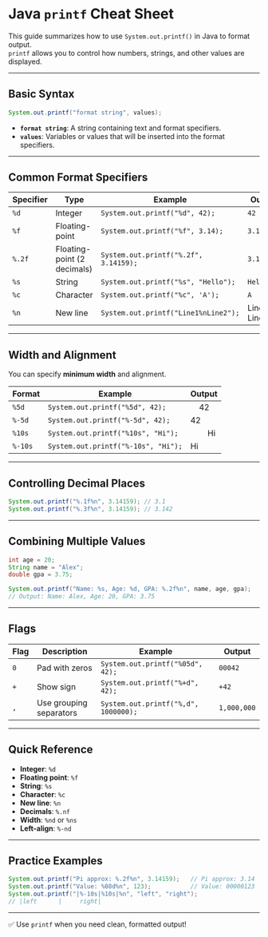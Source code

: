 # Java `printf` Cheat Sheet

This guide summarizes how to use `System.out.printf()` in Java to format output.  
`printf` allows you to control how numbers, strings, and other values are displayed.

---

## Basic Syntax
```java
System.out.printf("format string", values);
```

- **`format string`**: A string containing text and format specifiers.
- **`values`**: Variables or values that will be inserted into the format specifiers.

---

## Common Format Specifiers

| Specifier | Type        | Example                | Output              |
|-----------|-------------|------------------------|---------------------|
| `%d`      | Integer     | `System.out.printf("%d", 42);` | `42`              |
| `%f`      | Floating-point | `System.out.printf("%f", 3.14);` | `3.140000` |
| `%.2f`    | Floating-point (2 decimals) | `System.out.printf("%.2f", 3.14159);` | `3.14` |
| `%s`      | String      | `System.out.printf("%s", "Hello");` | `Hello` |
| `%c`      | Character   | `System.out.printf("%c", 'A');` | `A` |
| `%n`      | New line    | `System.out.printf("Line1%nLine2");` | Line1 <br> Line2 |

---

## Width and Alignment

You can specify **minimum width** and alignment.

| Format        | Example                                | Output        |
|---------------|----------------------------------------|---------------|
| `%5d`         | `System.out.printf("%5d", 42);`        | &nbsp;&nbsp;&nbsp;&nbsp;42 |
| `%-5d`        | `System.out.printf("%-5d", 42);`       | 42&nbsp;&nbsp;&nbsp;&nbsp; |
| `%10s`        | `System.out.printf("%10s", "Hi");`     | &nbsp;&nbsp;&nbsp;&nbsp;&nbsp;&nbsp;&nbsp;&nbsp;Hi |
| `%-10s`       | `System.out.printf("%-10s", "Hi");`    | Hi&nbsp;&nbsp;&nbsp;&nbsp;&nbsp;&nbsp;&nbsp;&nbsp; |

---

## Controlling Decimal Places

```java
System.out.printf("%.1f%n", 3.14159); // 3.1
System.out.printf("%.3f%n", 3.14159); // 3.142
```

---

## Combining Multiple Values

```java
int age = 20;
String name = "Alex";
double gpa = 3.75;

System.out.printf("Name: %s, Age: %d, GPA: %.2f%n", name, age, gpa);
// Output: Name: Alex, Age: 20, GPA: 3.75
```

---

## Flags

| Flag | Description | Example | Output |
|------|-------------|---------|--------|
| `0`  | Pad with zeros | `System.out.printf("%05d", 42);` | `00042` |
| `+`  | Show sign | `System.out.printf("%+d", 42);` | `+42` |
| `,`  | Use grouping separators | `System.out.printf("%,d", 1000000);` | `1,000,000` |

---

## Quick Reference

- **Integer**: `%d`
- **Floating point**: `%f`
- **String**: `%s`
- **Character**: `%c`
- **New line**: `%n`
- **Decimals**: `%.nf`
- **Width**: `%nd` or `%ns`
- **Left-align**: `%-nd`

---

## Practice Examples

```java
System.out.printf("Pi approx: %.2f%n", 3.14159);   // Pi approx: 3.14
System.out.printf("Value: %08d%n", 123);           // Value: 00000123
System.out.printf("|%-10s|%10s|%n", "left", "right");
// |left      |     right|
```

---

✅ Use `printf` when you need clean, formatted output!  

